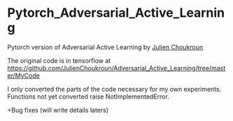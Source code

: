 # Pytorch_Adversarial_Active_Learning
Pytorch version of Adversarial Active Learning by [Julien Choukroun](https://github.com/JulienChoukroun) <br>

The original code is in tensorflow at https://github.com/JulienChoukroun/Adversarial_Active_Learning/tree/master/MyCode

I only converted the parts of the code necessary for my own experiments. Functions not yet converted raise NotImplementedError.

+Bug fixes (will write details laters)
